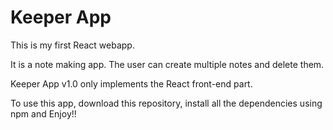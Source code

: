 # Keeper App

This is my first React webapp.

It is a note making app. The user can create multiple notes and delete them.

Keeper App v1.0 only implements the React front-end part.

To use this app, download this repository, install all the dependencies using npm and Enjoy!!